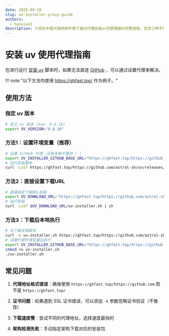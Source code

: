 ```yaml
---
date: 2025-09-18
slug: uv-installer-proxy-guide
authors:
  - hanxiao1
description: 介绍在中国大陆网络环境下通过代理安装uv包管理器的完整指南，包含三种不同的代理设置方法和常见问题的解决方案。
---
```


# 安装 uv 使用代理指南

在进行运行 [安装 uv](/getting-started/installation/) 脚本时，如果无法直连 [GitHub](https://github.com/astral-sh/uv) ，可以通过设置代理来解决。

<!-- more -->

!!! note "以下方法均使用 https://ghfast.top/ 作为例子。"

## 使用方法

### 指定 uv 版本

```bash
# 定义 uv 版本 (exp. 0.8.18)
export UV_VERSION="0.8.18"
```

### 方法1：设置环境变量（推荐）

```bash
# 设置 GitHub 代理（注意末尾不要加 / ）
export UV_INSTALLER_GITHUB_BASE_URL="https://ghfast.top/https://github.com"
# 运行安装脚本
curl -LsSf https://ghfast.top/https://github.com/astral-sh/uv/releases/download/$UV_VERSION/uv-installer.sh | sh
```

### 方法2：直接设置下载URL

```bash
# 直接指定下载URL前缀
export UV_DOWNLOAD_URL="https://ghfast.top/https://github.com/astral-sh/uv/releases/download/$UV_VERSION"
# 运行安装
curl -LsSf $UV_DOWNLOAD_URL/uv-installer.sh | sh
```

### 方法3：下载后本地执行

```bash
# 先下载安装脚本
curl -o uv-installer.sh https://ghfast.top/https://github.com/astral-sh/uv/releases/download/$UV_VERSION/uv-installer.sh
# 设置代理环境变量后执行
export UV_INSTALLER_GITHUB_BASE_URL="https://ghfast.top/https://github.com"
chmod +x uv-installer.sh
./uv-installer.sh
```

## 常见问题

1. **代理地址格式错误**：确保使用 `https://ghfast.top/https://github.com` 而不是 `https://ghfast.top/`

2. **证书问题**：如果遇到 SSL 证书错误，可以添加 `-k` 参数忽略证书验证（不推荐）

3. **下载速度慢**：尝试不同的代理地址，选择速度最快的

4. **架构检测失败**：手动指定架构下载对应的安装包
